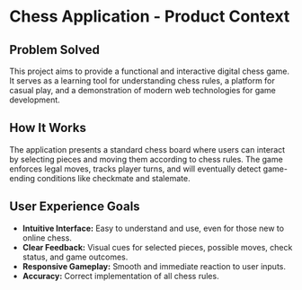 # Chess Application - Product Context

## Problem Solved
This project aims to provide a functional and interactive digital chess game. It serves as a learning tool for understanding chess rules, a platform for casual play, and a demonstration of modern web technologies for game development.

## How It Works
The application presents a standard chess board where users can interact by selecting pieces and moving them according to chess rules. The game enforces legal moves, tracks player turns, and will eventually detect game-ending conditions like checkmate and stalemate.

## User Experience Goals
- **Intuitive Interface:** Easy to understand and use, even for those new to online chess.
- **Clear Feedback:** Visual cues for selected pieces, possible moves, check status, and game outcomes.
- **Responsive Gameplay:** Smooth and immediate reaction to user inputs.
- **Accuracy:** Correct implementation of all chess rules.
